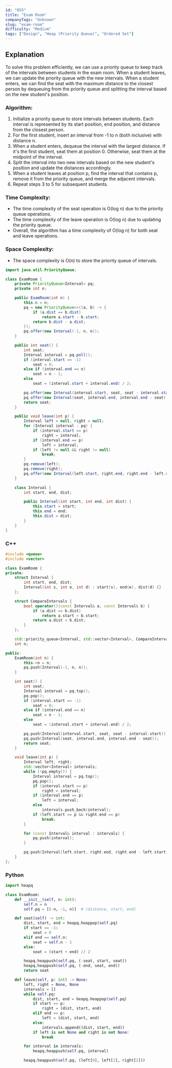 ```yaml
---
id: "855"
title: "Exam Room"
companyTags: "Unknown"
slug: "exam-room"
difficulty: "Medium"
tags: ["Design", "Heap (Priority Queue)", "Ordered Set"]
---
```


## Explanation
To solve this problem efficiently, we can use a priority queue to keep track of the intervals between students in the exam room. When a student leaves, we can update the priority queue with the new intervals. When a student enters, we can find the seat with the maximum distance to the closest person by dequeuing from the priority queue and splitting the interval based on the new student's position.

### Algorithm:
1. Initialize a priority queue to store intervals between students. Each interval is represented by its start position, end position, and distance from the closest person.
2. For the first student, insert an interval from -1 to n (both inclusive) with distance n.
3. When a student enters, dequeue the interval with the largest distance. If it's the first student, seat them at position 0. Otherwise, seat them at the midpoint of the interval.
4. Split the interval into two new intervals based on the new student's position and update the distances accordingly.
5. When a student leaves at position p, find the interval that contains p, remove it from the priority queue, and merge the adjacent intervals.
6. Repeat steps 3 to 5 for subsequent students.

### Time Complexity:
- The time complexity of the seat operation is O(log n) due to the priority queue operations.
- The time complexity of the leave operation is O(log n) due to updating the priority queue.
- Overall, the algorithm has a time complexity of O(log n) for both seat and leave operations.

### Space Complexity:
- The space complexity is O(n) to store the priority queue of intervals.
```java
import java.util.PriorityQueue;

class ExamRoom {
    private PriorityQueue<Interval> pq;
    private int n;

    public ExamRoom(int n) {
        this.n = n;
        pq = new PriorityQueue<>((a, b) -> {
            if (a.dist == b.dist)
                return a.start - b.start;
            return b.dist - a.dist;
        });
        pq.offer(new Interval(-1, n, n));
    }

    public int seat() {
        int seat;
        Interval interval = pq.poll();
        if (interval.start == -1)
            seat = 0;
        else if (interval.end == n)
            seat = n - 1;
        else
            seat = (interval.start + interval.end) / 2;

        pq.offer(new Interval(interval.start, seat, seat - interval.start));
        pq.offer(new Interval(seat, interval.end, interval.end - seat));
        return seat;
    }

    public void leave(int p) {
        Interval left = null, right = null;
        for (Interval interval : pq) {
            if (interval.start == p)
                right = interval;
            if (interval.end == p)
                left = interval;
            if (left != null && right != null)
                break;
        }
        pq.remove(left);
        pq.remove(right);
        pq.offer(new Interval(left.start, right.end, right.end - left.start));
    }

    class Interval {
        int start, end, dist;

        public Interval(int start, int end, int dist) {
            this.start = start;
            this.end = end;
            this.dist = dist;
        }
    }
}
```

### C++
```cpp
#include <queue>
#include <vector>

class ExamRoom {
private:
    struct Interval {
        int start, end, dist;
        Interval(int s, int e, int d) : start(s), end(e), dist(d) {}
    };

    struct CompareIntervals {
        bool operator()(const Interval& a, const Interval& b) {
            if (a.dist == b.dist)
                return a.start > b.start;
            return a.dist < b.dist;
        }
    };

    std::priority_queue<Interval, std::vector<Interval>, CompareIntervals> pq;
    int n;

public:
    ExamRoom(int n) {
        this->n = n;
        pq.push(Interval(-1, n, n));
    }

    int seat() {
        int seat;
        Interval interval = pq.top();
        pq.pop();
        if (interval.start == -1)
            seat = 0;
        else if (interval.end == n)
            seat = n - 1;
        else
            seat = (interval.start + interval.end) / 2;

        pq.push(Interval(interval.start, seat, seat - interval.start));
        pq.push(Interval(seat, interval.end, interval.end - seat));
        return seat;
    }

    void leave(int p) {
        Interval left, right;
        std::vector<Interval> intervals;
        while (!pq.empty()) {
            Interval interval = pq.top();
            pq.pop();
            if (interval.start == p)
                right = interval;
            if (interval.end == p)
                left = interval;
            else
                intervals.push_back(interval);
            if (left.start == p && right.end == p)
                break;
        }

        for (const Interval& interval : intervals) {
            pq.push(interval);
        }

        pq.push(Interval(left.start, right.end, right.end - left.start));
    }
};
```

### Python
```python
import heapq

class ExamRoom:
    def __init__(self, n: int):
        self.n = n
        self.pq = [(-n, -1, n)]  # (distance, start, end)

    def seat(self) -> int:
        dist, start, end = heapq.heappop(self.pq)
        if start == -1:
            seat = 0
        elif end == self.n:
            seat = self.n - 1
        else:
            seat = (start + end) // 2

        heapq.heappush(self.pq, (-seat, start, seat))
        heapq.heappush(self.pq, (-end, seat, end))
        return seat

    def leave(self, p: int) -> None:
        left, right = None, None
        intervals = []
        while self.pq:
            dist, start, end = heapq.heappop(self.pq)
            if start == p:
                right = (dist, start, end)
            elif end == p:
                left = (dist, start, end)
            else:
                intervals.append((dist, start, end))
            if left is not None and right is not None:
                break

        for interval in intervals:
            heapq.heappush(self.pq, interval)

        heapq.heappush(self.pq, (left[0], left[1], right[2]))
```